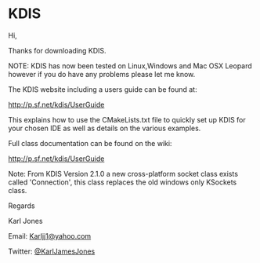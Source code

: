 # KDIS

Hi,

Thanks for downloading KDIS.

NOTE: KDIS has now been tested on Linux,Windows and Mac OSX Leopard however if you do have any problems please let me know.

The KDIS website including a users guide can be found at:

<http://p.sf.net/kdis/UserGuide>

This explains how to use the CMakeLists.txt file to quickly set up KDIS for your chosen IDE as well as details on the various examples.

Full class documentation can be found on the wiki:

<http://p.sf.net/kdis/UserGuide>

Note: From KDIS Version 2.1.0 a new cross-platform socket class exists called 'Connection', this class replaces the old windows only KSockets class.

Regards

Karl Jones

Email: <Karljj1@yahoo.com>

Twitter: [@KarlJamesJones](https://twitter.com/KarlJamesJones)

